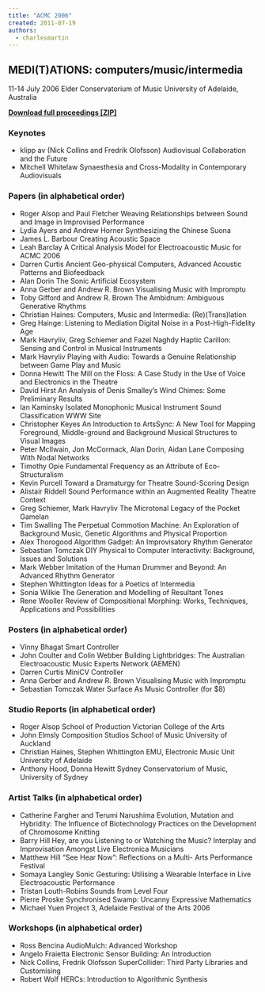 ```yaml
---
title: "ACMC 2006"
created: 2011-07-19
authors: 
  - charlesmartin
---
```


## **MEDI(T)ATIONS:** **computers/music/intermedia**

11-14 July 2006 Elder Conservatorium of Music University of Adelaide, Australia

**[Download full proceedings \[ZIP\]](/media/2006/ACMC06.zip)**

### **Keynotes**

- klipp av (Nick Collins and Fredrik Olofsson) Audiovisual Collaboration and the Future
- Mitchell Whitelaw Synaesthesia and Cross-Modality in Contemporary Audiovisuals

### **Papers (in alphabetical order)**

- Roger Alsop and Paul Fletcher Weaving Relationships between Sound and Image in Improvised Performance
- Lydia Ayers and Andrew Horner Synthesizing the Chinese Suona
- James L. Barbour Creating Acoustic Space
- Leah Barclay A Critical Analysis Model for Electroacoustic Music for ACMC 2006
- Darren Curtis Ancient Geo-physical Computers, Advanced Acoustic Patterns and Biofeedback
- Alan Dorin The Sonic Artificial Ecosystem
- Anna Gerber and Andrew R. Brown Visualising Music with Impromptu
- Toby Gifford and Andrew R. Brown The Ambidrum: Ambiguous Generative Rhythms
- Christian Haines: Computers, Music and Intermedia: (Re)(Trans)lation
- Greg Hainge: Listening to Mediation Digital Noise in a Post-High-Fidelity Age
- Mark Havryliv, Greg Schiemer and Fazel Naghdy Haptic Carillon: Sensing and Control in Musical Instruments
- Mark Havryliv Playing with Audio: Towards a Genuine Relationship between Game Play and Music
- Donna Hewitt The Mill on the Floss: A Case Study in the Use of Voice and Electronics in the Theatre
- David Hirst An Analysis of Denis Smalley’s Wind Chimes: Some Preliminary Results
- Ian Kaminsky Isolated Monophonic Musical Instrument Sound Classification WWW Site
- Christopher Keyes An Introduction to ArtsSync: A New Tool for Mapping Foreground, Middle-ground and Background Musical Structures to Visual Images
- Peter McIlwain, Jon McCormack, Alan Dorin, Aidan Lane Composing With Nodal Networks
- Timothy Opie Fundamental Frequency as an Attribute of Eco-Structuralism
- Kevin Purcell Toward a Dramaturgy for Theatre Sound-Scoring Design
- Alistair Riddell Sound Performance within an Augmented Reality Theatre Context
- Greg Schiemer, Mark Havryliv The Microtonal Legacy of the Pocket Gamelan
- Tim Swalling The Perpetual Commotion Machine: An Exploration of Background Music, Genetic Algorithms and Physical Proportion
- Alex Thorogood Algorithm Gadget: An Improvisatory Rhythm Generator
- Sebastian Tomczak DIY Physical to Computer Interactivity: Background, Issues and Solutions
- Mark Webber Imitation of the Human Drummer and Beyond: An Advanced Rhythm Generator
- Stephen Whittington Ideas for a Poetics of Intermedia
- Sonia Wilkie The Generation and Modelling of Resultant Tones
- Rene Wooller Review of Compositional Morphing: Works, Techniques, Applications and Possibilities

### **Posters (in alphabetical order)**

- Vinny Bhagat Smart Controller
- John Coulter and Colin Webber Building Lightbridges: The Australian Electroacoustic Music Experts Network (AEMEN)
- Darren Curtis MiniCV Controller
- Anna Gerber and Andrew R. Brown Visualising Music with Impromptu
- Sebastian Tomczak Water Surface As Music Controller (for $8)

### **Studio Reports (in alphabetical order)**

- Roger Alsop School of Production Victorian College of the Arts
- John Elmsly Composition Studios School of Music University of Auckland
- Christian Haines, Stephen Whittington EMU, Electronic Music Unit University of Adelaide
- Anthony Hood, Donna Hewitt Sydney Conservatorium of Music, University of Sydney

### **Artist Talks (in alphabetical order)**

- Catherine Fargher and Terumi Narushima Evolution, Mutation and Hybridity: The Influence of Biotechnology Practices on the Development of Chromosome Knitting
- Barry Hill Hey, are you Listening to or Watching the Music? Interplay and Improvisation Amongst Live Electronica Musicians
- Matthew Hill “See Hear Now”: Reflections on a Multi- Arts Performance Festival
- Somaya Langley Sonic Gesturing: Utilising a Wearable Interface in Live Electroacoustic Performance
- Tristan Louth-Robins Sounds from Level Four
- Pierre Proske Synchronised Swamp: Uncanny Expressive Mathematics
- Michael Yuen Project 3, Adelaide Festival of the Arts 2006

### **Workshops (in alphabetical order)**

- Ross Bencina AudioMulch: Advanced Workshop
- Angelo Fraietta Electronic Sensor Building: An Introduction
- Nick Collins, Fredrik Olofsson SuperCollider: Third Party Libraries and Customising
- Robert Wolf HERCs: Introduction to Algorithmic Synthesis
